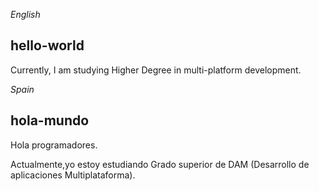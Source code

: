 *English*

## hello-world


Currently, I am studying Higher Degree in multi-platform development.


*Spain*

## hola-mundo


Hola programadores.


Actualmente,yo estoy estudiando Grado superior de DAM (Desarrollo de aplicaciones Multiplataforma).

